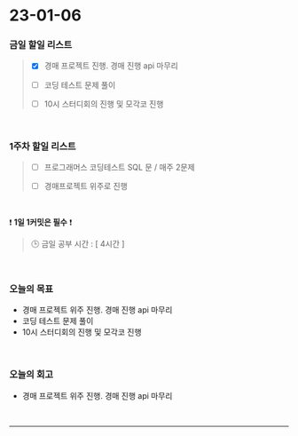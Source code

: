 # 23-01-06
### 금일 할일 리스트
> - [x]  경매 프로젝트 진행. 경매 진행 api 마무리
>
> - [ ]  코딩 테스트 문제 풀이
>
> - [ ]  10시 스터디회의 진행 및 모각코 진행

<br/>

### 1주차 할일 리스트  

> - [ ]  프로그래머스 코딩테스트 SQL 문 / 매주 2문제  
>
> - [ ]  경매프로젝트 위주로 진행

<br/>

❗ **1일 1커밋은 필수** ❗
> 🕒 금일 공부 시간 : [ 4시간 ]
  
<br/>

### 오늘의 목표
- 경매 프로젝트 위주 진행. 경매 진행 api 마무리
- 코딩 테스트 문제 풀이
- 10시 스터디회의 진행 및 모각코 진행

<br>

### 오늘의 회고
- 경매 프로젝트 위주 진행. 경매 진행 api 마무리

<br/>

------------  